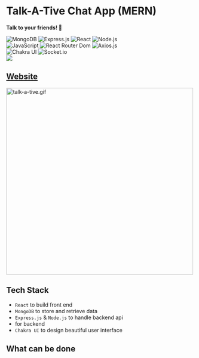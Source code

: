 # Talk-A-Tive Chat App (MERN)

<b>Talk to your friends! 🥳</b>



![MongoDB](https://img.shields.io/badge/MongoDB-%234ea94b.svg?style=flat-square&logo=mongodb&logoColor=white)
![Express.js](https://img.shields.io/badge/express.js-%23404d59.svg?style=flat-square&logo=express&logoColor=%2361DAFB)
![React](https://img.shields.io/badge/-React-61DAFB?style=flat-square&logo=react&logoColor=ffffff)
![Node.js](https://img.shields.io/badge/-Node.js-339933?style=flat-square&logo=Node.js&logoColor=A3DA8D)
<br>
![JavaScript](https://img.shields.io/badge/-JavaScript-%23F7DF1C?style=flat-square&logo=javascript&logoColor=000000&labelColor=%23F7DF1C&color=%23FFCE5A)
![React Router Dom](https://img.shields.io/badge/-React%20Router%20Dom-61DAFB?style=flat-square&logo=reactrouter)
![Axios.js](https://img.shields.io/badge/-Axios.js-61DAFB?style=flat-square&logo=react&logoColor=ffffff)
<br>
![Chakra UI](https://img.shields.io/badge/-Chakra%20UI-319795?style=flat-square&logo=chakraui&logoColor=000)
![Socket.io](https://img.shields.io/badge/-Socket.io-F6D860?style=flat-square&logo=Socket.io&logoColor=010101)
<br>
<a href="https://github.com/piyush-eon/mern-chat-app" alt="reference" target="_blank"><img src="http://img.shields.io/badge/-Reference-007ACC?style=flat-square&logo=github&logoColor=ffffff" > </a>

## [Website](https://talk-a-tive-chat-app.herokuapp.com/)

<img src="public/talk-a-tive.gif" alt="talk-a-tive.gif" width=500 />

## Tech Stack
- `React` to build front end
- `MongoDB` to store and retrieve data
- `Express.js` & `Node.js` to handle backend api
-  for backend
- `Chakra UI` to design beautiful user interface

## What can be done

